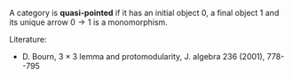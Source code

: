 A category is __quasi-pointed__ if it has an initial object $0$, a final object $1$ and its unique arrow $0\to 1$ is a monomorphism.

Literature:

* D. Bourn, $3\times 3$ lemma and protomodularity, J. algebra 236 (2001), 778--795
